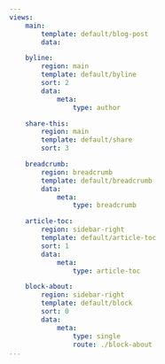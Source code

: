 ```yaml
---
views:
    main:
        template: default/blog-post
        data:

    byline:
        region: main
        template: default/byline
        sort: 2
        data:
            meta: 
                type: author

    share-this:
        region: main
        template: default/share
        sort: 3

    breadcrumb:
        region: breadcrumb
        template: default/breadcrumb
        data:
            meta: 
                type: breadcrumb

    article-toc:
        region: sidebar-right
        template: default/article-toc
        sort: 1
        data:
            meta: 
                type: article-toc

    block-about:
        region: sidebar-right
        template: default/block
        sort: 0
        data:
            meta: 
                type: single
                route: ./block-about
...
```

